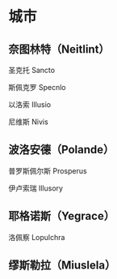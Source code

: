# 城市
## 奈图林特（Neitlint）

圣克托 Sancto

斯佩克罗 Specnlo

以洛索 Illusio

尼维斯 Nivis

## 波洛安德（Polande）

普罗斯佩尔斯 Prosperus

伊卢索瑞 Illusory

## 耶格诺斯（Yegrace）

洛佩察 Lopulchra

## 缪斯勒拉（Miuslela）
